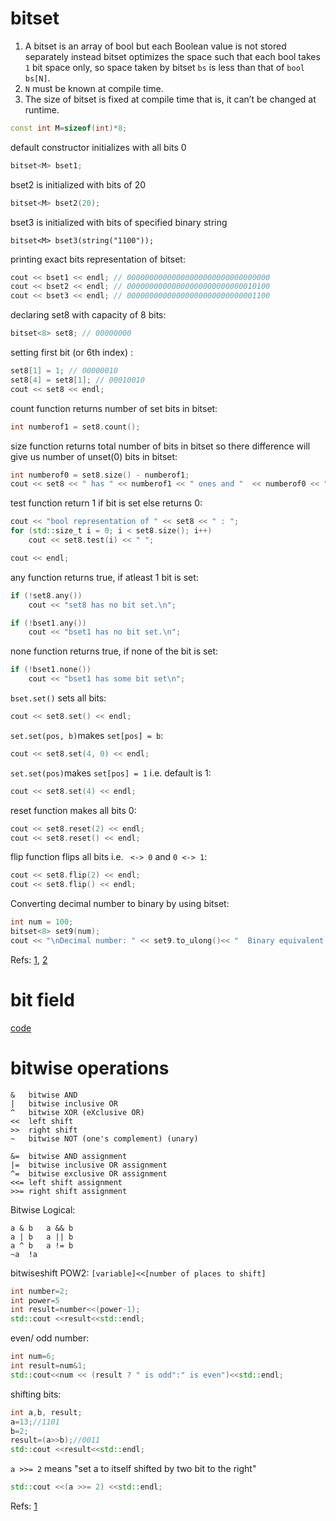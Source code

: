 # bitset
1. A bitset is an array of bool but each Boolean value is not stored separately instead bitset optimizes the space such that each bool takes `1` bit space only,
so space taken by bitset `bs` is less than that of `bool bs[N]`.  
2. `N` must be known at compile time.  
3. The size of bitset is fixed at compile time that is, it can’t be changed at runtime.


```cpp
const int M=sizeof(int)*8;
```
default constructor initializes with all bits 0 
```cpp
bitset<M> bset1; 
```
bset2 is initialized with bits of 20 
```cpp
bitset<M> bset2(20); 
```
bset3 is initialized with bits of specified binary string 
```
bitset<M> bset3(string("1100")); 
```
printing exact bits representation of bitset:
```cpp
cout << bset1 << endl; // 00000000000000000000000000000000 
cout << bset2 << endl; // 00000000000000000000000000010100 
cout << bset3 << endl; // 00000000000000000000000000001100 
```

declaring set8 with capacity of 8 bits:
```cpp
bitset<8> set8; // 00000000 
```
setting first bit (or 6th index) :
```cpp
set8[1] = 1; // 00000010 
set8[4] = set8[1]; // 00010010 
cout << set8 << endl; 
```  
count function returns number of set bits in bitset:

```cpp
int numberof1 = set8.count(); 
```
size function returns total number of bits in bitset so there difference will give us number of unset(0)  bits in bitset: 

```cpp
int numberof0 = set8.size() - numberof1; 
cout << set8 << " has " << numberof1 << " ones and "  << numberof0 << " zeros\n"; 
```

test function return 1 if bit is set else returns 0:

```cpp
cout << "bool representation of " << set8 << " : "; 
for (std::size_t i = 0; i < set8.size(); i++) 
    cout << set8.test(i) << " "; 

cout << endl; 
```
any function returns true, if atleast 1 bit is set:
```cpp
if (!set8.any()) 
    cout << "set8 has no bit set.\n"; 

if (!bset1.any()) 
    cout << "bset1 has no bit set.\n"; 
```
none function returns true, if none of the bit is set:
```cpp
if (!bset1.none()) 
    cout << "bset1 has some bit set\n"; 
```

`bset.set()` sets all bits:
```cpp
cout << set8.set() << endl; 
```
`set.set(pos, b)`makes `set[pos] = b`:
```cpp
cout << set8.set(4, 0) << endl; 
```

`set.set(pos)`makes `set[pos] = 1` i.e. default is 1:
```cpp
cout << set8.set(4) << endl; 
```
reset function makes all bits 0:
```cpp
cout << set8.reset(2) << endl; 
cout << set8.reset() << endl; 
```
flip function flips all bits i.e.  ` <-> 0` and  `0 <-> 1`:
```cpp
cout << set8.flip(2) << endl; 
cout << set8.flip() << endl; 
```
Converting decimal number to binary by using bitset:
```cpp
int num = 100; 
bitset<8> set9(num);
cout << "\nDecimal number: " << set9.to_ulong()<< "  Binary equivalent: " << set9<<endl; 
```
Refs: [1](https://www.geeksforgeeks.org/c-bitset-interesting-facts/), [2](https://www.geeksforgeeks.org/c-bitset-and-its-application/)


# bit field  
  
[code](../src/bitset_bit_field.cpp)


# bitwise operations

```
&	bitwise AND
|	bitwise inclusive OR
^	bitwise XOR (eXclusive OR)
<<	left shift 
>>	right shift
~	bitwise NOT (one's complement) (unary)
 
&=	bitwise AND assignment
|=	bitwise inclusive OR assignment
^=	bitwise exclusive OR assignment
<<=	left shift assignment
>>=	right shift assignment
```

Bitwise	Logical:

```
a & b	a && b
a | b	a || b
a ^ b	a != b
~a	!a
```


bitwiseshift POW2: `[variable]<<[number of places to shift]`

```cpp
int number=2;
int power=5
int result=number<<(power-1);
std::cout <<result<<std::endl;
```

even/ odd number:

```cpp
int num=6;
int result=num&1;
std::cout<<num << (result ? " is odd":" is even")<<std::endl;
```

shifting bits:

```cpp
int a,b, result;
a=13;//1101
b=2;
result=(a>>b);//0011
std::cout <<result<<std::endl;
```
`a >>= 2` means "set a to itself shifted by two bit to the right"

```cpp
std::cout <<(a >>= 2) <<std::endl;
```

Refs: [1](https://www.geeksforgeeks.org/bitwise-algorithms/)

